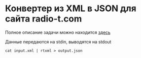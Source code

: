 # Конвертер из XML в JSON для сайта radio-t.com
Полное описание задачи можно находится [здесь](https://github.com/radio-t/radio-t-site/issues/23)

Данные передаются на stdin, выводятся на stdout

`cat input.xml | rtxml > output.json`
